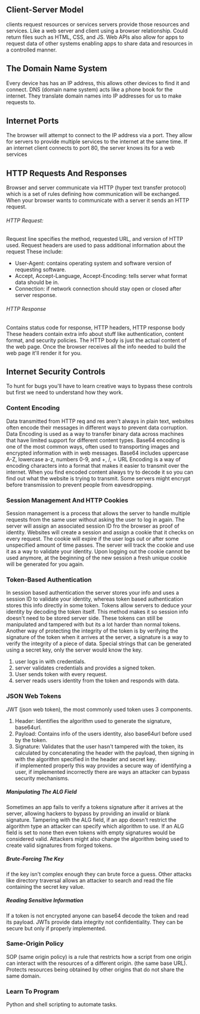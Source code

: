 ## Client-Server Model
clients request resources or services servers provide those resources and services.
Like a web server and client using a browser relationship.
Could return files such as HTML, CSS, and JS.
Web APIs also allow for apps to request data of other systems enabling apps to share data and resources in a controlled manner. 
## The Domain Name System
Every device has has an IP address, this allows other devices to find it and connect. 
DNS (domain name system) acts like a phone book for the internet.
They translate domain names into IP addresses for us to make requests to. 
## Internet Ports
The browser will attempt to connect to the IP address via a port. 
They allow for servers to provide multiple services to the internet at the same time.
If an internet client connects to port 80, the server knows its for a web services 
## HTTP Requests And Responses
Browser and server communicate via HTTP (hyper text transfer protocol) which is a set of rules defining how communication will be exchanged.
When your browser wants to communicate with a server it sends an HTTP request.
###### HTTP Request:
Request line specifies the method, requested URL, and version of HTTP used.
Request headers are used to pass additional information about the request
These include:
- User-Agent: contains operating system and software version of requesting software.
- Accept, Accept-Language, Accept-Encoding: tells server what format data should be in.
- Connection: if network connection should stay open or closed after server response.
###### HTTP Response
Contains status code for response, HTTP headers, HTTP response body
These headers contain extra info about stuff like authentication, content format, and security policies. 
The HTTP body is just the actual content of the web page.
Once the browser receives all the info needed to build the web page it'll render it for you. 
## Internet Security Controls
To hunt for bugs you'll have to learn creative ways to bypass these controls but first we need to understand how they work.
### Content Encoding
Data transmitted from HTTP req and res aren't always in plain text, websites often encode their messages in different ways to prevent data corruption. 
Data Encoding is used as a way to transfer binary data across machines that have limited support for different content types. 
Base64 encoding is one of the most common ways, often used to transporting images and encrypted information with in web messages. 
Base64 includes uppercase A-Z, lowercase a-z, numbers 0-9, and +, /, =
URL Encoding is a way of encoding characters into a format that makes it easier to transmit over the internet. 
When you find encoded content always try to decode it so you can find out what the website is trying to transmit. 
Some servers might encrypt before transmission to prevent people from eavesdropping. 
### Session Management And HTTP Cookies
Session management is a process that allows the server to handle multiple requests from the same user without asking the user to log in again. 
The server will assign an associated session ID fro the browser as proof of identity.
Websites will create a session and assign a cookie that it checks on every request.
The cookie will expire if the user logs out or after some unspecified amount of time passes. 
The server will track the cookie and use it as a way to validate your identity. 
Upon logging out the cookie cannot be used anymore, at the beginning of the new session a fresh unique cookie will be generated for you again.
### Token-Based Authentication
In session based authentication the server stores your info and uses a session ID to validate your identity, whereas token based authentication stores this info directly in some token. 
Tokens allow servers to deduce your identity by decoding the token itself. 
This method makes it so session info doesn't need to be stored server side.
These tokens can still be manipulated and tampered with but its a lot harder than normal tokens.
Another way of protecting the integrity of the token is by verifying the signature of the token when it arrives at the server, a signature is a way to verify the integrity of a piece of data. 
Special strings that can be generated using a secret key, only the server would know the key.
1. user logs in with credentials.
2. server validates credentials and provides a signed token.
3. User sends token with every request.
4. server reads users identity from the token and responds with data.
### JSON Web Tokens
JWT (json web token), the most commonly used token uses 3 components.
1. Header: Identifies the algorithm used to generate the signature, base64url.
2. Payload: Contains info of the users identity, also base64url before used by the token.
3. Signature: Validates that the user hasn't tampered with the token, its calculated by concatenating the header with the payload, then signing in with the algorithm specified in the header and secret key.  
if implemented properly this way provides a secure way of identifying a user, if implemented incorrectly there are ways an attacker can bypass security mechanisms. 
##### Manipulating The ALG Field
Sometimes an app fails to verify a tokens signature after it arrives at the server, allowing hackers to bypass by providing an invalid or blank signature. 
Tampering with the ALG field, if an app doesn't restrict the algorithm type an attacker can specify which algorithm to use. 
If an ALG field is set to none then even tokens with empty signatures would be considered valid.
Attackers might also change the algorithm being used to create valid signatures from forged tokens. 
##### Brute-Forcing The Key
if the key isn't complex enough they can brute force a guess.
Other attacks like directory traversal allows an attacker to search and read the file containing the secret key value. 
##### Reading Sensitive Information
If a token is not encrypted anyone can base64 decode the token and read its payload.
JWTs provide data integrity not confidentiality. 
They can be secure but only if properly implemented. 
### Same-Origin Policy 
SOP (same origin policy) is a rule that restricts how a script from one origin can interact with the resources of a different origin. (the same base URL).
Protects resources being obtained by other origins that do not share the same domain.
### Learn To Program
Python and shell scripting to automate tasks.